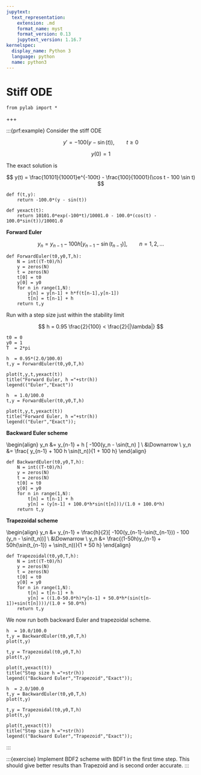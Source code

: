 ```yaml
---
jupytext:
  text_representation:
    extension: .md
    format_name: myst
    format_version: 0.13
    jupytext_version: 1.16.7
kernelspec:
  display_name: Python 3
  language: python
  name: python3
---
```


# Stiff ODE

```{code-cell} ipython3
from pylab import *
```

+++

:::{prf:example}
Consider the stiff ODE

$$
y' = -100(y - \sin(t)), \qquad t \ge 0
$$

$$
y(0) = 1
$$

The exact solution is

$$
y(t) = \frac{10101}{10001}e^{-100t} - \frac{100}{10001}(\cos t - 100 \sin t)
$$

```{code-cell} ipython3
def f(t,y):
    return -100.0*(y - sin(t))

def yexact(t):
    return 10101.0*exp(-100*t)/10001.0 - 100.0*(cos(t) - 100.0*sin(t))/10001.0
```

**Forward Euler**

$$
y_n = y_{n-1} - 100 h [ y_{n-1} - \sin(t_{n-1})], \qquad n=1,2,\ldots
$$

```{code-cell} ipython3
def ForwardEuler(t0,y0,T,h):
    N = int((T-t0)/h)
    y = zeros(N)
    t = zeros(N)
    t[0] = t0
    y[0] = y0
    for n in range(1,N):
        y[n] = y[n-1] + h*f(t[n-1],y[n-1])
        t[n] = t[n-1] + h
    return t,y
```

Run with a step size just within the stability limit

$$
h = 0.95 \frac{2}{100} < \frac{2}{|\lambda|}
$$

```{code-cell} ipython3
t0 = 0
y0 = 1
T  = 2*pi

h  = 0.95*(2.0/100.0)
t,y = ForwardEuler(t0,y0,T,h)

plot(t,y,t,yexact(t))
title("Forward Euler, h ="+str(h))
legend(("Euler","Exact"))
```

```{code-cell} ipython3
h  = 1.0/100.0
t,y = ForwardEuler(t0,y0,T,h)

plot(t,y,t,yexact(t))
title("Forward Euler, h ="+str(h))
legend(("Euler","Exact"));
```

**Backward Euler scheme**

\begin{align}
y_n &= y_{n-1} + h [ -100(y_n - \sin(t_n) ] \\
&\Downarrow \\
y_n &= \frac{ y_{n-1} + 100 h \sin(t_n)}{1 + 100 h}
\end{align}

```{code-cell} ipython3
def BackwardEuler(t0,y0,T,h):
    N = int((T-t0)/h)
    y = zeros(N)
    t = zeros(N)
    t[0] = t0
    y[0] = y0
    for n in range(1,N):
        t[n] = t[n-1] + h
        y[n] = (y[n-1] + 100.0*h*sin(t[n]))/(1.0 + 100.0*h)
    return t,y
```

**Trapezoidal scheme**

\begin{align}
y_n &= y_{n-1} + \frac{h}{2}[ -100(y_{n-1}-\sin(t_{n-1})) - 100 (y_n - \sin(t_n))] \\
&\Downarrow \\
y_n &= \frac{(1-50h)y_{n-1} + 50h(\sin(t_{n-1}) + \sin(t_n))}{1 + 50 h}
\end{align}

```{code-cell} ipython3
def Trapezoidal(t0,y0,T,h):
    N = int((T-t0)/h)
    y = zeros(N)
    t = zeros(N)
    t[0] = t0
    y[0] = y0
    for n in range(1,N):
        t[n] = t[n-1] + h
        y[n] = ((1.0-50.0*h)*y[n-1] + 50.0*h*(sin(t[n-1])+sin(t[n])))/(1.0 + 50.0*h)
    return t,y
```

We now run both backward Euler and trapezoidal scheme.

```{code-cell} ipython3
h  = 10.0/100.0
t,y = BackwardEuler(t0,y0,T,h)
plot(t,y)

t,y = Trapezoidal(t0,y0,T,h)
plot(t,y)

plot(t,yexact(t))
title("Step size h ="+str(h))
legend(("Backward Euler","Trapezoid","Exact"));
```

```{code-cell} ipython3
h  = 2.0/100.0
t,y = BackwardEuler(t0,y0,T,h)
plot(t,y)

t,y = Trapezoidal(t0,y0,T,h)
plot(t,y)

plot(t,yexact(t))
title("Step size h ="+str(h))
legend(("Backward Euler","Trapezoid","Exact"));
```
:::

:::{exercise}
Implement BDF2 scheme with BDF1 in the first time step. This should give better results than Trapezoid and is second order accurate.
:::
